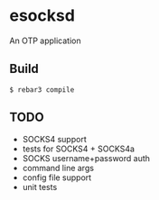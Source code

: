 esocksd
=====

An OTP application

Build
-----

    $ rebar3 compile


TODO
-----
- SOCKS4 support
- tests for SOCKS4 + SOCKS4a
- SOCKS username+password auth
- command line args
- config file support
- unit tests  